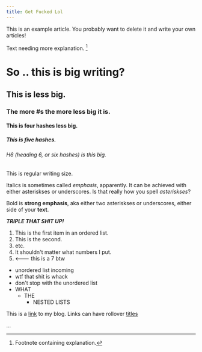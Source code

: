```yaml
---
title: Get Fucked Lol
---
```


This is an example article. You probably want to delete it and write your own articles!

Text needing more explanation. [^foobar]

# So .. this is big writing?

## This is less big.

### The more #s the more less big it is.

#### This is four hashes less big.

##### This is five hashes.

###### H6 (heading 6, or six hashes) is this big.

This is regular writing size.

Italics is sometimes called *emphasis*, apparently. It can be achieved with either asteriskses or underscores. Is that really how you spell _asteriskses_?

Bold is **strong emphasis**, aka either two asteriskses or underscores, either side of your __text__.

***TRIPLE THAT SHIT UP!***

1. This is the first item in an ordered list.
2. This is the second.
3. etc.
5. It shouldn't matter what numbers I put.
7. <--- this is a 7 btw

* unordered list incoming
* wtf that shit is whack
* don't stop with the unordered list
* WHAT
	* THE
		* NESTED LISTS

This is a [link](assembly.capogreco.me) to my blog.
Links can have rollover [titles](https://youtu.be/oHg5SJYRHA0 "")

...


[^foobar]: Footnote containing explanation.
